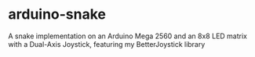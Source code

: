 # arduino-snake
A snake implementation on an Arduino Mega 2560 and an 8x8 LED matrix with a Dual-Axis Joystick, featuring my BetterJoystick library
